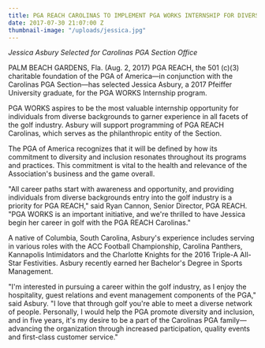 ```yaml
---
title: PGA REACH CAROLINAS TO IMPLEMENT PGA WORKS INTERNSHIP FOR DIVERSITY PLACEMENT
date: 2017-07-30 21:07:00 Z
thumbnail-image: "/uploads/jessica.jpg"
---
```


_Jessica Asbury Selected for Carolinas PGA Section Office_

PALM BEACH GARDENS, Fla. (Aug. 2, 2017) PGA REACH, the 501 (c)(3) charitable foundation of the PGA of America—in conjunction with the Carolinas PGA Section—has selected Jessica Asbury, a 2017 Pfeiffer University graduate, for the PGA WORKS Internship program.

PGA WORKS aspires to be the most valuable internship opportunity for individuals from diverse backgrounds to garner experience in all facets of the golf industry. Asbury will support programming of PGA REACH Carolinas, which serves as the philanthropic entity of the Section.

The PGA of America recognizes that it will be defined by how its commitment to diversity and inclusion resonates throughout its programs and practices. This commitment is vital to the health and relevance of the Association's business and the game overall.

"All career paths start with awareness and opportunity, and providing individuals from diverse backgrounds entry into the golf industry is a priority for PGA REACH," said Ryan Cannon, Senior Director, PGA REACH. "PGA WORKS is an important initiative, and we're thrilled to have Jessica begin her career in golf with the PGA REACH Carolinas."

A native of Columbia, South Carolina, Asbury's experience includes serving in various roles with the ACC Football Championship, Carolina Panthers, Kannapolis Intimidators and the Charlotte Knights for the 2016 Triple-A All-Star Festivities. Asbury recently earned her Bachelor's Degree in Sports Management.

"I'm interested in pursuing a career within the golf industry, as I enjoy the hospitality, guest relations and event management components of the PGA," said Asbury. "I love that through golf you're able to meet a diverse network of people. Personally, I would help the PGA promote diversity and inclusion, and in five years, it's my desire to be a part of the Carolinas PGA family—advancing the organization through increased participation, quality events and first-class customer service."